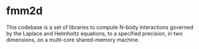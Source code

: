 # fmm2d
This codebase is a set of libraries to compute N-body interactions governed by the Laplace and Helmholtz equations, to a specified precision, in two dimensions, on a multi-core shared-memory machine.
